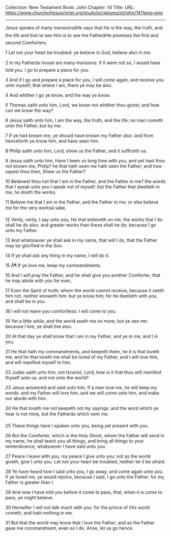 Collection: New Testament
Book: John
Chapter: 14
Title: 
URL: https://www.churchofjesuschrist.org/study/scriptures/nt/john/14?lang=eng

---

Jesus speaks of many mansionsâHe says that He is the way, the truth, and the life and that to see Him is to see the FatherâHe promises the first and second Comforters.

1 Let not your heart be troubled: ye believe in God, believe also in me.

2 In my Fatherâs house are many mansions: if it were not so, I would have told you. I go to prepare a place for you.

3 And if I go and prepare a place for you, I will come again, and receive you unto myself; that where I am, there ye may be also.

4 And whither I go ye know, and the way ye know.

5 Thomas saith unto him, Lord, we know not whither thou goest; and how can we know the way?

6 Jesus saith unto him, I am the way, the truth, and the life: no man cometh unto the Father, but by me.

7 If ye had known me, ye should have known my Father also: and from henceforth ye know him, and have seen him.

8 Philip saith unto him, Lord, shew us the Father, and it sufficeth us.

9 Jesus saith unto him, Have I been so long time with you, and yet hast thou not known me, Philip? he that hath seen me hath seen the Father; and how sayest thou then, Shew us the Father?

10 Believest thou not that I am in the Father, and the Father in me? the words that I speak unto you I speak not of myself: but the Father that dwelleth in me, he doeth the works.

11 Believe me that I am in the Father, and the Father in me: or else believe me for the very worksâ sake.

12 Verily, verily, I say unto you, He that believeth on me, the works that I do shall he do also; and greater works than these shall he do; because I go unto my Father.

13 And whatsoever ye shall ask in my name, that will I do, that the Father may be glorified in the Son.

14 If ye shall ask any thing in my name, I will do it.

15 Â¶ If ye love me, keep my commandments.

16 And I will pray the Father, and he shall give you another Comforter, that he may abide with you for ever;

17 Even the Spirit of truth; whom the world cannot receive, because it seeth him not, neither knoweth him: but ye know him; for he dwelleth with you, and shall be in you.

18 I will not leave you comfortless: I will come to you.

19 Yet a little while, and the world seeth me no more; but ye see me: because I live, ye shall live also.

20 At that day ye shall know that I am in my Father, and ye in me, and I in you.

21 He that hath my commandments, and keepeth them, he it is that loveth me: and he that loveth me shall be loved of my Father, and I will love him, and will manifest myself to him.

22 Judas saith unto him, not Iscariot, Lord, how is it that thou wilt manifest thyself unto us, and not unto the world?

23 Jesus answered and said unto him, If a man love me, he will keep my words: and my Father will love him, and we will come unto him, and make our abode with him.

24 He that loveth me not keepeth not my sayings: and the word which ye hear is not mine, but the Fatherâs which sent me.

25 These things have I spoken unto you, being yet present with you.

26 But the Comforter, which is the Holy Ghost, whom the Father will send in my name, he shall teach you all things, and bring all things to your remembrance, whatsoever I have said unto you.

27 Peace I leave with you, my peace I give unto you: not as the world giveth, give I unto you. Let not your heart be troubled, neither let it be afraid.

28 Ye have heard how I said unto you, I go away, and come again unto you. If ye loved me, ye would rejoice, because I said, I go unto the Father: for my Father is greater than I.

29 And now I have told you before it come to pass, that, when it is come to pass, ye might believe.

30 Hereafter I will not talk much with you: for the prince of this world cometh, and hath nothing in me.

31 But that the world may know that I love the Father; and as the Father gave me commandment, even so I do. Arise, let us go hence.

